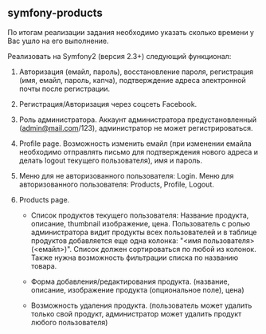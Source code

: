 ## symfony-products

По итогам реализации задания необходимо указать сколько времени у Вас ушло на его выполнение.

Реализовать на Symfony2 (версия 2.3+) следующий функционал:

1. Авторизация (емайл, пароль), восстановление пароля, регистрация (имя, емайл, пароль, капча), подтверждение адреса электронной почты после регистрации.

2. Регистрация/Авторизация через соцсеть Facebook.

3. Роль администратора. Аккаунт администратора предустановленный (admin@mail.com/123), администратор не может регистрироваться.

4. Profile page. Возможность изменить емайл (при изменении емайла необходимо отправлять письмо для подтверждения нового адреса и делать logout текущего пользователя), имя и пароль.

5. Меню для не авторизованного пользователя: Login. Меню для авторизованного пользователя: Products, Profile, Logout.

6. Products page.

    - Список продуктов текущего пользователя: Название продукта, описание, thumbnail изображение, цена. Пользователь с ролью администратора видит продукты всех пользователей и в таблице продуктов добавляется еще одна колонка: "<имя пользователя> (<емайл>)". Список должен сортироваться по любой из колонок. Также нужна возможность фильтрации списка по названию товара.

    - Форма добавления/редактирования продукта. (название, описание, изображение продукта (опциональное поле), цена)

    - Возможность удаления продукта. (пользователь может удалить только свой продукт, администратор может удалить продукт любого пользователя)
